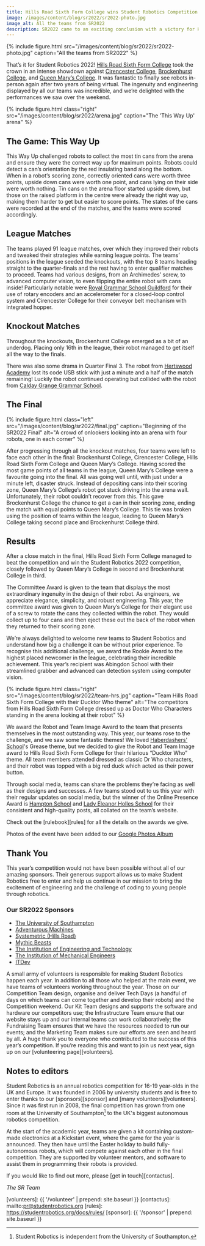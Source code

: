 ```yaml
---
title: Hills Road Sixth Form College wins Student Robotics Competition 2022!
image: /images/content/blog/sr2022/sr2022-photo.jpg
image_alt: All the teams from SR2022
description: SR2022 came to an exciting conclusion with a victory for Hills Road Sixth Form College
---
```


{% include figure.html src="/images/content/blog/sr2022/sr2022-photo.jpg"
           caption="All the teams from SR2022" %}

That’s it for Student Robotics 2022! [Hills Road Sixth Form
College](https://www.hillsroad.ac.uk/) took the crown in an intense showdown
against [Cirencester College](https://www.cirencester.ac.uk/), [Brockenhurst
College](https://www.brock.ac.uk/), and [Queen Mary’s
College](https://www.qmc.ac.uk/). It was fantastic to finally see robots
in-person again after two years of being virtual. The ingenuity and engineering
displayed by all our teams was incredible, and we’re delighted with the
performances we saw over the weekend.

{% include figure.html class="right" src="/images/content/blog/sr2022/arena.jpg"
           caption="The 'This Way Up' arena" %}

## The Game: This Way Up

This Way Up challenged robots to collect the most tin cans from the arena and
ensure they were the correct way up for maximum points. Robots could detect a
can’s orientation by the red insulating band along the bottom. When in a robot’s
scoring zone, correctly oriented cans were worth three points, upside down cans
were worth one point, and cans lying on their side were worth nothing. Tin cans
on the arena floor started upside down, but those on the raised platform in the
centre were already the right way up, making them harder to get but easier to
score points. The states of the cans were recorded at the end of the matches,
and the teams were scored accordingly.

## League Matches

The teams played 91 league matches, over which they improved their robots and
tweaked their strategies while earning league points. The teams’ positions in
the league seeded the knockouts, with the top 8 teams heading straight to the
quarter-finals and the rest having to enter qualifier matches to proceed. Teams
had various designs, from an Archimedes’ screw, to advanced computer vision, to
even flipping the entire robot with cans inside! Particularly notable were
[Royal Grammar School Guildford](https://www.rgsg.co.uk/) for their use of
rotary encoders and an accelerometer for a closed-loop control system and
Cirencester College for their conveyor belt mechanism with integrated hopper.

## Knockout Matches

Throughout the knockouts, Brockenhurst College emerged as a bit of an underdog.
Placing only 16th in the league, their robot managed to get itself all the way
to the finals.

There was also some drama in Quarter Final 3. The robot from [Hertswood
Academy](https://www.hertswoodacademy.org/) lost its code USB stick with just a
minute and a half of the match remaining! Luckily the robot continued operating
but collided with the robot from [Calday Grange Grammar
School](https://www.calday.co.uk/).

## The Final

{% include figure.html class="left" src="/images/content/blog/sr2022/final.jpg"
           caption="Beginning of the SR2022 Final" alt="A crowd of onlookers
           looking into an arena with four robots, one in each corner" %}

After progressing through all the knockout matches, four teams were left to face
each other in the final: Brockenhurst College, Cirencester College, Hills Road
Sixth Form College and Queen Mary’s College. Having scored the most game points
of all teams in the league, Queen Mary’s College were a favourite going into the
final. All was going well until, with just under a minute left, disaster struck.
Instead of depositing cans into their scoring zone, Queen Mary’s College’s robot
got stuck driving into the arena wall. Unfortunately, their robot couldn’t
recover from this. This gave Brockenhurst College the chance to get a can in
their scoring zone, ending the match with equal points to Queen Mary’s College.
This tie was broken using the position of teams within the league, leading to
Queen Mary’s College taking second place and Brockenhurst College third.

## Results

After a close match in the final, Hills Road Sixth Form College managed to beat
the competition and win the Student Robotics 2022 competition, closely followed
by Queen Mary’s College in second and Brockenhurst College in third.

The Committee Award is given to the team that displays the most extraordinary
ingenuity in the design of their robot. As engineers, we appreciate elegance,
simplicity, and robust engineering. This year, the committee award was given to
Queen Mary’s College for their elegant use of a screw to rotate the cans they
collected within the robot. They would collect up to four cans and then eject
these out the back of the robot when they returned to their scoring zone.

We’re always delighted to welcome new teams to Student Robotics and understand
how big a challenge it can be without prior experience. To recognise this
additional challenge, we award the Rookie Award to the highest placed newcomer
in the league, celebrating their incredible achievement. This year’s recipient
was Abingdon School with their streamlined grabber and advanced can detection
system using computer vision.

{% include figure.html class="right"
           src="/images/content/blog/sr2022/team-hrs.jpg" caption="Team Hills
           Road Sixth Form College with their Ducktor Who theme" alt="The
           competitors from Hills Road Sixth Form College dressed up as Doctor
           Who Characters standing in the arena looking at their robot" %}

We award the Robot and Team Image Award to the team that presents themselves in
the most outstanding way. This year, our teams rose to the challenge, and we saw
some fantastic themes! We loved [Haberdashers'
School](https://www.habsboys.org.uk/)'s Grease theme, but we decided to give the
Robot and Team Image award to Hills Road Sixth Form College for their hilarious
“Ducktor Who” theme. All team members attended dressed as classic Dr Who
characters, and their robot was topped with a big red duck which acted as their
power button.

Through social media, teams can share the problems they’re facing as well as
their designs and successes. A few teams stood out to us this year with their
regular updates on social media, but the winner of the Online Presence Award is
[Hampton School](https://hamptonschool.org.uk/) and [Lady Eleanor Holles
School](https://www.lehs.org.uk/) for their consistent and high-quality posts,
all collated on the team’s website.

Check out the [rulebook][rules] for all the details on the awards we give.

Photos of the event have been added to our [Google Photos Album](https://photos.app.goo.gl/uP96J7ZKqiE2JPjR8)

## Thank You

This year’s competition would not have been possible without all of our amazing
sponsors. Their generous support allows us to make Student Robotics free to
enter and help us continue in our mission to bring the excitement of engineering
and the challenge of coding to young people through robotics.

### Our SR2022 Sponsors

- [The University of Southampton](www.southampton.ac.uk/)
- [Adventurous Machines](https://adventurousmachines.com/?ref=studentrobotics)
- [Systemetric (Hills Road)](https://systemetric.hr-robocon.org/)
- [Mythic Beasts](https://www.mythic-beasts.com/)
- [The Institution of Engineering and Technology](https://www.theiet.org/)
- [The Institution of Mechanical Engineers](https://www.imeche.org/)
- [ITDev](https://www.itdev.co.uk/)

A small army of volunteers is responsible for making Student Robotics happen
each year. In addition to all those who helped at the main event, we have teams
of volunteers working throughout the year. Those on our Competition Team design,
organise and deliver Tech Days (a handful of days on which teams can come
together and develop their robots) and the Competition weekend. Our Kit Team
designs and supports the software and hardware our competitors use; the
Infrastructure Team ensure that our website stays up and our internal teams can
work collaboratively; the Fundraising Team ensures that we have the resources
needed to run our events; and the Marketing Team makes sure our efforts are seen
and heard by all. A huge thank you to everyone who contributed to the success of
this year’s competition. If you’re reading this and want to join us next year,
sign up on our [volunteering page][volunteers].

## Notes to editors

Student Robotics is an annual robotics competition for 16-19 year-olds in the UK
and Europe. It was founded in 2006 by university students and is free to enter
thanks to our [sponsors][sponsor] and [many volunteers][volunteers]. Since it
was first run in 2008, the final competition has grown from one room at the
University of Southampton[^1] to the UK's biggest autonomous robotics
competition.

[^1]: Student Robotics is independent from the University of Southampton.

At the start of the academic year, teams are given a kit containing custom-made
electronics at a Kickstart event, where the game for the year is announced. They
then have until the Easter holiday to build fully-autonomous robots, which will
compete against each other in the final competition. They are supported by
volunteer mentors, and software to assist them in programming their robots is
provided.

If you would like to find out more, please [get in touch][contactus].

_The SR Team_

[volunteers]: {{ '/volunteer' | prepend: site.baseurl }}
[contactus]: mailto:pr@studentrobotics.org
[rules]: https://studentrobotics.org/docs/rules/
[sponsor]: {{ '/sponsor' | prepend: site.baseurl }}
